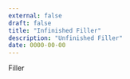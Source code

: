 ```yaml
---
external: false
draft: false
title: "Infinished Filler"
description: "Unfinished Filler"
date: 0000-00-00
---
```


Filler